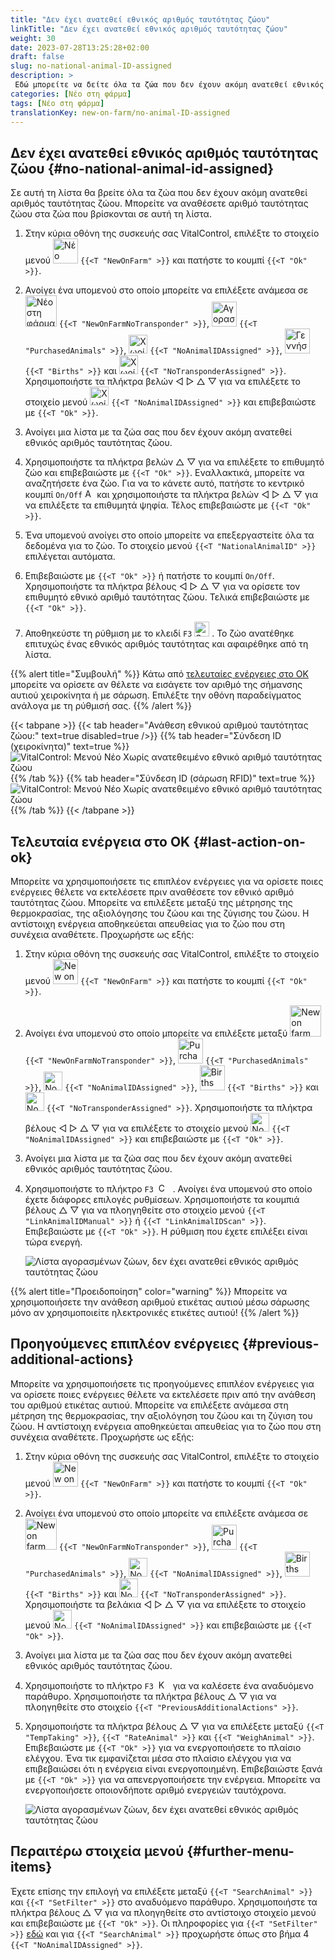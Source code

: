 ```yaml
---
title: "Δεν έχει ανατεθεί εθνικός αριθμός ταυτότητας ζώου"
linkTitle: "Δεν έχει ανατεθεί εθνικός αριθμός ταυτότητας ζώου"
weight: 30
date: 2023-07-28T13:25:28+02:00
draft: false
slug: no-national-animal-ID-assigned
description: >
 Εδώ μπορείτε να δείτε όλα τα ζώα που δεν έχουν ακόμη ανατεθεί εθνικός αριθμός ταυτότητας ζώου και να αναθέσετε έναν εθνικό αριθμό ταυτότητας ζώου.
categories: [Νέο στη φάρμα]
tags: [Νέο στη φάρμα]
translationKey: new-on-farm/no-animal-ID-assigned
---
```

## Δεν έχει ανατεθεί εθνικός αριθμός ταυτότητας ζώου {#no-national-animal-id-assigned}

Σε αυτή τη λίστα θα βρείτε όλα τα ζώα που δεν έχουν ακόμη ανατεθεί αριθμός ταυτότητας ζώου. Μπορείτε να αναθέσετε αριθμό ταυτότητας ζώου στα ζώα που βρίσκονται σε αυτή τη λίστα.

1. Στην κύρια οθόνη της συσκευής σας VitalControl, επιλέξτε το στοιχείο μενού <img src="/icons/main/new-on-farm.svg" width="40" align="bottom" alt="Νέο στη φάρμα" /> `{{<T "NewOnFarm" >}}` και πατήστε το κουμπί `{{<T "Ok" >}}`.

2. Ανοίγει ένα υπομενού στο οποίο μπορείτε να επιλέξετε ανάμεσα σε <img src="/icons/registration/new-on-farm-no-transponder.svg" width="50" align="bottom" alt="Νέο στη φάρμα, χωρίς διαβιβαστή" /> `{{<T "NewOnFarmNoTransponder" >}}`, <img src="/icons/main/new-on-farm.svg" width="40" align="bottom" alt="Αγορασμένα ζώα" /> `{{<T "PurchasedAnimals" >}}`, <img src="/icons/registration/no-eartag-number.svg" width="30" align="bottom" alt="Χωρίς εθνικός αριθμός ταυτότητας ζώου" /> `{{<T "NoAnimalIDAssigned" >}}`, <img src="/icons/main/births.svg" width="40" align="bottom" alt="Γεννήσεις" /> `{{<T "Births" >}}` και <img src="/icons/registration/no-transponder.svg" width="30" align="bottom" alt="Χωρίς διαβιβαστής ανατεθεί" /> `{{<T "NoTransponderAssigned" >}}`. Χρησιμοποιήστε τα πλήκτρα βελών ◁ ▷ △ ▽ για να επιλέξετε το στοιχείο μενού <img src="/icons/registration/no-eartag-number.svg" width="30" align="bottom" alt="Χωρίς εθνικός αριθμός ταυτότητας ζώου" /> `{{<T "NoAnimalIDAssigned" >}}` και επιβεβαιώστε με `{{<T "Ok" >}}`.

3. Ανοίγει μια λίστα με τα ζώα σας που δεν έχουν ακόμη ανατεθεί εθνικός αριθμός ταυτότητας ζώου.

4. Χρησιμοποιήστε τα πλήκτρα βελών △ ▽ για να επιλέξετε το επιθυμητό ζώο και επιβεβαιώστε με `{{<T "Ok" >}}`. Εναλλακτικά, μπορείτε να αναζητήσετε ένα ζώο. Για να το κάνετε αυτό, πατήστε το κεντρικό κουμπί `On/Off` <img src="/icons/footer/search.svg" width="15" align="bottom" alt="Αναζήτηση" /> και χρησιμοποιήστε τα πλήκτρα βελών ◁ ▷ △ ▽ για να επιλέξετε τα επιθυμητά ψηφία. Τέλος επιβεβαιώστε με `{{<T "Ok" >}}`.

5. Ένα υπομενού ανοίγει στο οποίο μπορείτε να επεξεργαστείτε όλα τα δεδομένα για το ζώο. Το στοιχείο μενού `{{<T "NationalAnimalID" >}}` επιλέγεται αυτόματα.

6. Επιβεβαιώστε με `{{<T "Ok" >}}` ή πατήστε το κουμπί `On/Off`. Χρησιμοποιήστε τα πλήκτρα βέλους ◁ ▷ △ ▽ για να ορίσετε τον επιθυμητό εθνικό αριθμό ταυτότητας ζώου. Τελικά επιβεβαιώστε με `{{<T "Ok" >}}`.

7. Αποθηκεύστε τη ρύθμιση με το κλειδί `F3` <img src="/icons/footer/save.svg" width="24" align="bottom" alt="Save" />&nbsp;. Το ζώο ανατέθηκε επιτυχώς ένας εθνικός αριθμός ταυτότητας και αφαιρέθηκε από τη λίστα.

{{% alert title="Συμβουλή" %}}
Κάτω από [τελευταίες ενέργειες στο OK](#last-action-on-ok) μπορείτε να ορίσετε αν θέλετε να εισάγετε τον αριθμό της σήμανσης αυτιού χειροκίνητα ή με σάρωση. Επιλέξτε την οθόνη παραδείγματος ανάλογα με τη ρύθμισή σας.
{{% /alert %}}

{{< tabpane >}}
{{< tab header="Ανάθεση εθνικού αριθμού ταυτότητας ζώου:" text=true disabled=true />}}
{{% tab header="Σύνδεση ID (χειροκίνητα)" text=true %}}
![VitalControl: Μενού Νέο Χωρίς ανατεθειμένο εθνικό αριθμό ταυτότητας ζώου](../images/noanimalID.png "Σύνδεση ID (χειροκίνητα)")
{{% /tab %}}
{{% tab header="Σύνδεση ID (σάρωση RFID)" text=true %}}
![VitalControl: Μενού Νέο Χωρίς ανατεθειμένο εθνικό αριθμό ταυτότητας ζώου](../images/noanimalID-scan.png "Σύνδεση ID (σάρωση RFID)")
{{% /tab %}}
{{< /tabpane >}}        

## Τελευταία ενέργεια στο OK {#last-action-on-ok}

Μπορείτε να χρησιμοποιήσετε τις επιπλέον ενέργειες για να ορίσετε ποιες ενέργειες θέλετε να εκτελέσετε πριν αναθέσετε τον εθνικό αριθμό ταυτότητας ζώου. Μπορείτε να επιλέξετε μεταξύ της μέτρησης της θερμοκρασίας, της αξιολόγησης του ζώου και της ζύγισης του ζώου. Η αντίστοιχη ενέργεια αποθηκεύεται απευθείας για το ζώο που στη συνέχεια αναθέτετε. Προχωρήστε ως εξής:

1. Στην κύρια οθόνη της συσκευής σας VitalControl, επιλέξτε το στοιχείο μενού <img src="/icons/main/new-on-farm.svg" width="40" align="bottom" alt="New on farm" /> `{{<T "NewOnFarm" >}}` και πατήστε το κουμπί `{{<T "Ok" >}}`.

2. Ανοίγει ένα υπομενού στο οποίο μπορείτε να επιλέξετε μεταξύ <img src="/icons/registration/new-on-farm-no-transponder.svg" width="50" align="bottom" alt="New on farm, no transponder" /> `{{<T "NewOnFarmNoTransponder" >}}`, <img src="/icons/main/new-on-farm.svg" width="40" align="bottom" alt="Purchased animals" /> `{{<T "PurchasedAnimals" >}}`, <img src="/icons/registration/no-eartag-number.svg" width="30" align="bottom" alt="No national animal ID" /> `{{<T "NoAnimalIDAssigned" >}}`, <img src="/icons/main/births.svg" width="40" align="bottom" alt="Births" /> `{{<T "Births" >}}` και <img src="/icons/registration/no-transponder.svg" width="30" align="bottom" alt="No transponder assigned" /> `{{<T "NoTransponderAssigned" >}}`. Χρησιμοποιήστε τα πλήκτρα βέλους ◁ ▷ △ ▽ για να επιλέξετε το στοιχείο μενού <img src="/icons/registration/no-eartag-number.svg" width="30" align="bottom" alt="No national animal ID" /> `{{<T "NoAnimalIDAssigned" >}}` και επιβεβαιώστε με `{{<T "Ok" >}}`.

3. Ανοίγει μια λίστα με τα ζώα σας που δεν έχουν ακόμη ανατεθεί εθνικός αριθμός ταυτότητας ζώου.

4. Χρησιμοποιήστε το πλήκτρο `F3` &nbsp;<img src="/icons/footer/open-popup.svg" width="15" align="bottom" alt="Call popup" />&nbsp; . Ανοίγει ένα υπομενού στο οποίο έχετε διάφορες επιλογές ρυθμίσεων. Χρησιμοποιήστε τα κουμπιά βέλους △ ▽ για να πλοηγηθείτε στο στοιχείο μενού `{{<T "LinkAnimalIDManual" >}}` ή `{{<T "LinkAnimalIDScan" >}}`. Επιβεβαιώστε με `{{<T "Ok" >}}`. Η ρύθμιση που έχετε επιλέξει είναι τώρα ενεργή.

    ![Λίστα αγορασμένων ζώων, δεν έχει ανατεθεί εθνικός αριθμός ταυτότητας ζώου](../images/link.png "Δεν έχει ανατεθεί εθνικός αριθμός ταυτότητας ζώου, Σύνδεση")

{{% alert title="Προειδοποίηση" color="warning" %}}
Μπορείτε να χρησιμοποιήσετε την ανάθεση αριθμού ετικέτας αυτιού μέσω σάρωσης μόνο αν χρησιμοποιείτε ηλεκτρονικές ετικέτες αυτιού!
{{% /alert %}}

## Προηγούμενες επιπλέον ενέργειες {#previous-additional-actions}

Μπορείτε να χρησιμοποιήσετε τις προηγούμενες επιπλέον ενέργειες για να ορίσετε ποιες ενέργειες θέλετε να εκτελέσετε πριν από την ανάθεση του αριθμού ετικέτας αυτιού. Μπορείτε να επιλέξετε ανάμεσα στη μέτρηση της θερμοκρασίας, την αξιολόγηση του ζώου και τη ζύγιση του ζώου. Η αντίστοιχη ενέργεια αποθηκεύεται απευθείας για το ζώο που στη συνέχεια αναθέτετε. Προχωρήστε ως εξής:

1. Στην κύρια οθόνη της συσκευής σας VitalControl, επιλέξτε το στοιχείο μενού <img src="/icons/main/new-on-farm.svg" width="40" align="bottom" alt="New on farm" /> `{{<T "NewOnFarm" >}}` και πατήστε το κουμπί `{{<T "Ok" >}}`.

2. Ανοίγει ένα υπομενού στο οποίο μπορείτε να επιλέξετε ανάμεσα σε <img src="/icons/registration/new-on-farm-no-transponder.svg" width="50" align="bottom" alt="New on farm, no transponder" /> `{{<T "NewOnFarmNoTransponder" >}}`, <img src="/icons/main/new-on-farm.svg" width="40" align="bottom" alt="Purchased animals" /> `{{<T "PurchasedAnimals" >}}`, <img src="/icons/registration/no-eartag-number.svg" width="30" align="bottom" alt="No national animal ID" /> `{{<T "NoAnimalIDAssigned" >}}`, <img src="/icons/main/births.svg" width="40" align="bottom" alt="Births" /> `{{<T "Births" >}}` και <img src="/icons/registration/no-transponder.svg" width="30" align="bottom" alt="No transponder assigned" /> `{{<T "NoTransponderAssigned" >}}`. Χρησιμοποιήστε τα βελάκια ◁ ▷ △ ▽ για να επιλέξετε το στοιχείο μενού <img src="/icons/registration/no-eartag-number.svg" width="30" align="bottom" alt="No national animal ID" /> `{{<T "NoAnimalIDAssigned" >}}` και επιβεβαιώστε με `{{<T "Ok" >}}`.

3. Ανοίγει μια λίστα με τα ζώα σας που δεν έχουν ακόμη ανατεθεί εθνικός αριθμός ταυτότητας ζώου.

4. Χρησιμοποιήστε το πλήκτρο `F3` &nbsp;<img src="/icons/footer/open-popup.svg" width="15" align="bottom" alt="Κλήση αναδυόμενου παραθύρου" />&nbsp; για να καλέσετε ένα αναδυόμενο παράθυρο. Χρησιμοποιήστε τα πλήκτρα βέλους △ ▽ για να πλοηγηθείτε στο στοιχείο `{{<T "PreviousAdditionalActions" >}}`.

5. Χρησιμοποιήστε τα πλήκτρα βέλους △ ▽ για να επιλέξετε μεταξύ `{{<T "TempTaking" >}}`, `{{<T "RateAnimal" >}}` και `{{<T "WeighAnimal" >}}`. Επιβεβαιώστε με `{{<T "Ok" >}}` για να ενεργοποιήσετε το πλαίσιο ελέγχου. Ένα τικ εμφανίζεται μέσα στο πλαίσιο ελέγχου για να επιβεβαιώσει ότι η ενέργεια είναι ενεργοποιημένη. Επιβεβαιώστε ξανά με `{{<T "Ok" >}}` για να απενεργοποιήσετε την ενέργεια. Μπορείτε να ενεργοποιήσετε οποιονδήποτε αριθμό ενεργειών ταυτόχρονα.

    ![Λίστα αγορασμένων ζώων, δεν έχει ανατεθεί εθνικός αριθμός ταυτότητας ζώου](../images/aidditional-actions.png "Δεν έχει ανατεθεί εθνικός αριθμός ταυτότητας ζώου, Σύνδεσμος")

 ## Περαιτέρω στοιχεία μενού {#further-menu-items}

Έχετε επίσης την επιλογή να επιλέξετε μεταξύ `{{<T "SearchAnimal" >}}` και `{{<T "SetFilter" >}}` στο αναδυόμενο παράθυρο. Χρησιμοποιήστε τα πλήκτρα βέλους △ ▽ για να πλοηγηθείτε στο αντίστοιχο στοιχείο μενού και επιβεβαιώστε με `{{<T "Ok" >}}`. Οι πληροφορίες για `{{<T "SetFilter" >}}` [εδώ](/el/docs/filter/) και για `{{<T "SearchAnimal" >}}` προχωρήστε όπως στο βήμα 4 `{{<T "NoAnimalIDAssigned" >}}`.
